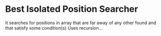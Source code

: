 # Best Isolated Position Searcher
It searches for positions in array that are far away of any other found and that satisfy some condition(s)
Uses recursion...
